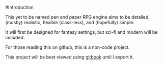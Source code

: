 #Introduction

This yet to be named pen and paper RPG engine aims to be detailed, (mostly) realistic, flexible (class-less), and (hopefully) simple.

It will first be designed for fantasy settings, but sci-fi and modern will be included.

For those reading this on github, this is a non-code project.

This project will be best viewed using [gitbook](http://www.gitbook.com) until I export it.